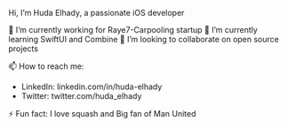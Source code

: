 Hi, I’m Huda Elhady, a passionate iOS developer 

 🌱 I’m currently working for Raye7-Carpooling startup
 🌱 I’m currently learning SwiftUI and Combine
 👯 I’m looking to collaborate on open source projects
 
 📫 How to reach me: 
   * LinkedIn: linkedin.com/in/huda-elhady
   * Twitter: twitter.com/huda_elhady

 ⚡ Fun fact: I love squash and Big fan of Man United 
